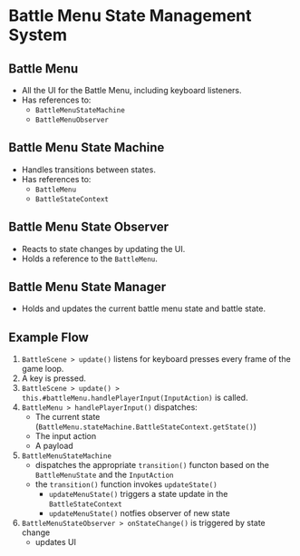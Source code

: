 # Battle Menu State Management System

## Battle Menu

- All the UI for the Battle Menu, including keyboard listeners.
- Has references to:
  - `BattleMenuStateMachine`
  - `BattleMenuObserver`

## Battle Menu State Machine

- Handles transitions between states.
- Has references to:
  - `BattleMenu`
  - `BattleStateContext`

## Battle Menu State Observer

- Reacts to state changes by updating the UI.
- Holds a reference to the `BattleMenu`.

## Battle Menu State Manager

- Holds and updates the current battle menu state and battle state.

## Example Flow

1. `BattleScene > update()` listens for keyboard presses every frame of the game loop.
2. A key is pressed.
3. `BattleScene > update() > this.#battleMenu.handlePlayerInput(InputAction)` is called.
4. `BattleMenu > handlePlayerInput()` dispatches:
   - The current state (`BattleMenu.stateMachine.BattleStateContext.getState()`)
   - The input action
   - A payload
5. `BattleMenuStateMachine`
   - dispatches the appropriate `transition()` functon based on the `BattleMenuState` and the `InputAction`
   - the `transition()` function invokes `updateState()`
     - `updateMenuState()` triggers a state update in the `BattleStateContext`
     - `updateMenuState()` notfies observer of new state
6. `BattleMenuStateObserver > onStateChange()` is triggered by state change
   - updates UI
